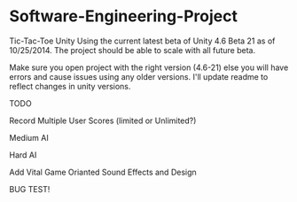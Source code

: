 Software-Engineering-Project
============================

Tic-Tac-Toe Unity
Using the current latest beta of Unity 4.6 Beta 21 as of 10/25/2014.
The project should be able to scale with all future beta. 

Make sure you open project with the right version (4.6-21) else you will have errors and cause issues using any older versions. 
I'll update readme to reflect changes in unity versions. 

TODO

Record Multiple User Scores (limited or Unlimited?)

Medium AI

Hard AI

Add Vital Game Orianted Sound Effects and Design

BUG TEST! 




